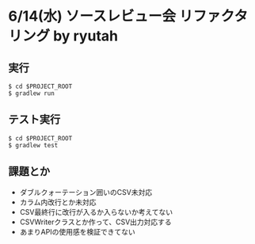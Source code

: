 # 6/14(水) ソースレビュー会 リファクタリング by ryutah

## 実行
```console
$ cd $PROJECT_ROOT
$ gradlew run
```

## テスト実行
```console
$ cd $PROJECT_ROOT
$ gradlew test
```

## 課題とか
* ダブルクォーテーション囲いのCSV未対応
* カラム内改行とか未対応
* CSV最終行に改行が入るか入らないか考えてない
* CSVWriterクラスとか作って、CSV出力対応する
* あまりAPIの使用感を検証できてない
